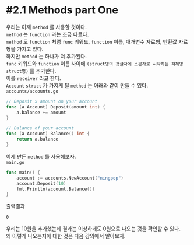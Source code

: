 # #2.1 Methods part One

우리는 이제 `method` 를 사용할 것이다.<br/>
`method` 는 `function` 과는 조금 다르다.<br/>
`method` 도 `function` 처럼 `func` 키워드, `function` 이름, 매개변수 자료형, 반환값 자료형을 가지고 있다.<br/>
하지만 `method` 는 하나가 더 추가된다.<br/>
`func` 키워드와 `function` 이름 사이에 `(struct명의 첫글자에 소문자로 시작하는 객체명 struct명)` 를 추가한다.<br/>
이를 `receiver` 라고 한다.<br/>
`Account` `struct` 가 가지게 될 `method` 는 아래와 같이 만들 수 있다.<br/>
`accounts/accounts.go`
``` go
// Deposit x amount on your account
func (a Account) Deposit(amount int) {
    a.balance += amount
}

// Balance of your account
func (a Account) Balance() int {
    return a.balance
}
```

이제 만든 `method` 를 사용해보자.<br/>
`main.go`
``` go
func main() {
    account := accounts.NewAccount("ningpop")
    account.Deposit(10)
    fmt.Println(account.Balance())
}
```

출력결과<br/>
```
0
```

우리는 10원을 추가했는데 결과는 이상하게도 0원으로 나오는 것을 확인할 수 있다.<br/>
왜 이렇게 나오는지에 대한 것은 다음 강의에서 알아보자.<br/>